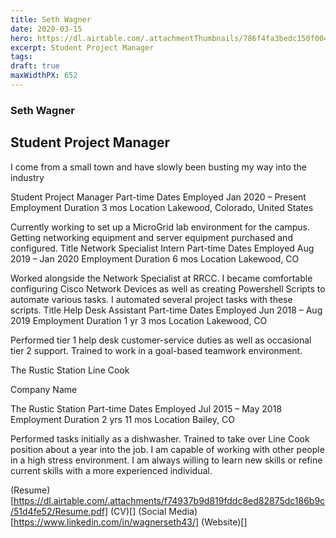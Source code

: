 ```yaml
---
title: Seth Wagner
date: 2020-03-15
hero: https://dl.airtable.com/.attachmentThumbnails/786f4fa3bedc150f00442d15981e863e/d6b08f4e
excerpt: Student Project Manager
tags: 
draft: true
maxWidthPX: 652
---
```


### Seth Wagner
## Student Project Manager

I come from a small town and have slowly been busting my way into the industry

Student Project Manager
Part-time
Dates Employed Jan 2020 – Present
Employment Duration 3 mos
Location Lakewood, Colorado, United States

Currently working to set up a MicroGrid lab environment for the campus. Getting networking equipment and server equipment purchased and configured.
Title Network Specialist Intern
Part-time
Dates Employed Aug 2019 – Jan 2020
Employment Duration 6 mos
Location Lakewood, CO

Worked alongside the Network Specialist at RRCC. I became comfortable configuring Cisco Network Devices as well as creating Powershell Scripts to automate various tasks. I automated several project tasks with these scripts.
Title Help Desk Assistant
Part-time
Dates Employed Jun 2018 – Aug 2019
Employment Duration 1 yr 3 mos
Location Lakewood, CO

Performed tier 1 help desk customer-service duties as well as occasional tier 2 support. Trained to work in a goal-based teamwork environment.

The Rustic Station
Line Cook

Company Name

The Rustic Station Part-time
Dates Employed Jul 2015 – May 2018
Employment Duration 2 yrs 11 mos
Location Bailey, CO

Performed tasks initially as a dishwasher. Trained to take over Line Cook position about a year into the job. I am capable of working with other people in a high stress environment. I am always willing to learn new skills or refine current skills with a more experienced individual.


(Resume)[https://dl.airtable.com/.attachments/f74937b9d819fddc8ed82875dc186b9c/51d4fe52/Resume.pdf]
(CV)[]
(Social Media)[https://www.linkedin.com/in/wagnerseth43/]
(Website)[]

